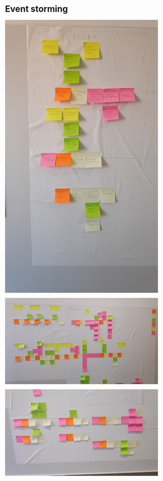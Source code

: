 # Event storming

![Event storming 1](EventStorming1.jpg)

![Event storming 2](EventStorming2.jpg)

![Event storming 3](EventStorming3.jpg)

